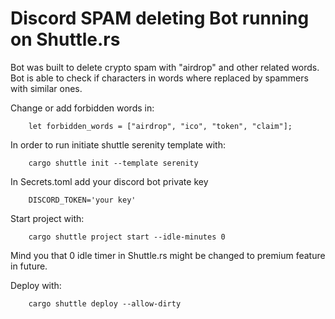 # Discord SPAM deleting Bot running on Shuttle.rs

Bot was built to delete crypto spam with "airdrop" and other related words.
Bot is able to check if characters in words where replaced by spammers with similar ones.

Change or add forbidden words in:

        let forbidden_words = ["airdrop", "ico", "token", "claim"];


In order to run initiate shuttle serenity template with:

        cargo shuttle init --template serenity

In Secrets.toml add your discord bot private key

        DISCORD_TOKEN='your key'

Start project with:

        cargo shuttle project start --idle-minutes 0

Mind you that 0 idle timer in Shuttle.rs might be changed to premium feature in future.

Deploy with:

        cargo shuttle deploy --allow-dirty
